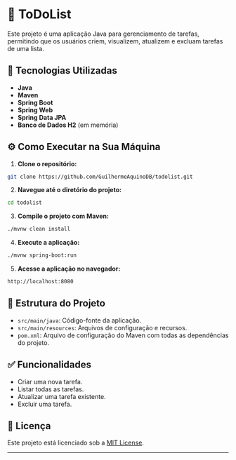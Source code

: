 # 📝 ToDoList

Este projeto é uma aplicação Java para gerenciamento de tarefas, permitindo que os usuários criem, visualizem, atualizem e excluam tarefas de uma lista.

## 🚀 Tecnologias Utilizadas

- **Java**
- **Maven**
- **Spring Boot**
- **Spring Web**
- **Spring Data JPA**
- **Banco de Dados H2** (em memória)

## ⚙️ Como Executar na Sua Máquina

1. **Clone o repositório:**

```bash
git clone https://github.com/GuilhermeAquinoDB/todolist.git
```

2. **Navegue até o diretório do projeto:**
```bash
cd todolist
```

3. **Compile o projeto com Maven:**

```bash
./mvnw clean install
```

4. **Execute a aplicação:**
```bash
./mvnw spring-boot:run
```

5. **Acesse a aplicação no navegador:**
```bash
http://localhost:8080
````

## 📂 Estrutura do Projeto

- `src/main/java`: Código-fonte da aplicação.
- `src/main/resources`: Arquivos de configuração e recursos.
- `pom.xml`: Arquivo de configuração do Maven com todas as dependências do projeto.


## ✅ Funcionalidades

- Criar uma nova tarefa.
- Listar todas as tarefas.
- Atualizar uma tarefa existente.
- Excluir uma tarefa.

## 📄 Licença

Este projeto está licenciado sob a [MIT License](LICENSE).

---
